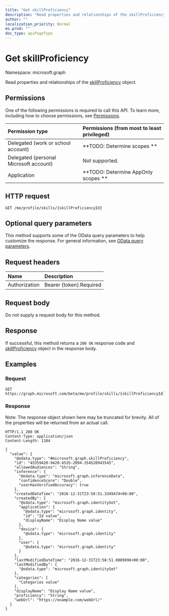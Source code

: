 ```yaml
---
title: "Get skillProficiency"
description: "Read properties and relationships of the skillProficiency object."
author: ""
localization_priority: Normal
ms.prod: ""
doc_type: apiPageType
---
```


# Get skillProficiency

Namespace: microsoft.graph

Read properties and relationships of the [skillProficiency](../resources/skillproficiency.md) object.

## Permissions
One of the following permissions is required to call this API. To learn more, including how to choose permissions, see [Permissions](/concepts/permissions-reference.md).

|Permission type|Permissions (from most to least privileged)|
|:---|:---|
|Delegated (work or school account)|**TODO: Determine scopes **|
|Delegated (personal Microsoft account)|Not supported.|
|Application|**TODO: Determine AppOnly scopes **|

## HTTP request
<!-- {
  "blockType": "ignored"
}
-->
``` http
GET /me/profile/skills/{skillProficiencyId}
```

## Optional query parameters
This method supports some of the OData query parameters to help customize the response. For general information, see [OData query parameters](/graph/query-parameters).

## Request headers
|Name|Description|
|:---|:---|
|Authorization|Bearer {token}.Required|

## Request body
Do not supply a request body for this method.

## Response
If successful, this method returns a `200 OK` response code and [skillProficiency](../resources/skillproficiency.md) object in the response body.

## Examples

### Request
<!-- {
  "blockType": "request",
  "name": "get_skillproficiency"
}
-->
``` http
GET https://graph.microsoft.com/beta/me/profile/skills/{skillProficiencyId}
```

### Response
Note: The response object shown here may be truncated for brevity. All of the properties will be returned from an actual call.
<!-- {
  "blockType": "response",
  "truncated": true,
  "@odata.type": "microsoft.graph.skillProficiency"
}
-->
``` http
HTTP/1.1 200 OK
Content-Type: application/json
Content-Length: 1104

{
  "value": {
    "@odata.type": "#microsoft.graph.skillProficiency",
    "id": "45359420-9420-4535-2094-354520943545",
    "allowedAudiences": "String",
    "inference": {
      "@odata.type": "microsoft.graph.inferenceData",
      "confidenceScore": "Double",
      "userHasVerifiedAccuracy": true
    },
    "createdDateTime": "2016-12-31T23:58:51.3349474+00:00",
    "createdBy": {
      "@odata.type": "microsoft.graph.identitySet",
      "application": {
        "@odata.type": "microsoft.graph.identity",
        "id": "Id value",
        "displayName": "Display Name value"
      },
      "device": {
        "@odata.type": "microsoft.graph.identity"
      },
      "user": {
        "@odata.type": "microsoft.graph.identity"
      }
    },
    "lastModifiedDateTime": "2016-12-31T23:58:51.0089696+00:00",
    "lastModifiedBy": {
      "@odata.type": "microsoft.graph.identitySet"
    },
    "categories": [
      "Categories value"
    ],
    "displayName": "Display Name value",
    "proficiency": "String",
    "webUrl": "https://example.com/webUrl/"
  }
}
```

